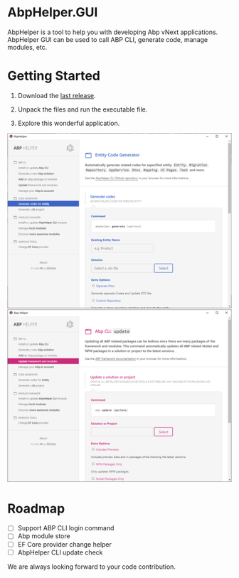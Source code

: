 # AbpHelper.GUI

AbpHelper is a tool to help you with developing Abp vNext applications. AbpHelper GUI can be used to call ABP CLI, generate code, manage modules, etc.

# Getting Started

1. Download the [last release](https://github.com/EasyAbp/AbpHelper.GUI/releases).

1. Unpack the files and run the executable file.

1. Explore this wonderful application.

![preview 1](doc/images/preview1.png)
![preview 2](doc/images/preview2.png)

# Roadmap

- [ ] Support ABP CLI login command
- [ ] Abp module store
- [ ] EF Core provider change helper
- [ ] AbpHelper CLI update check

We are always looking forward to your code contribution.